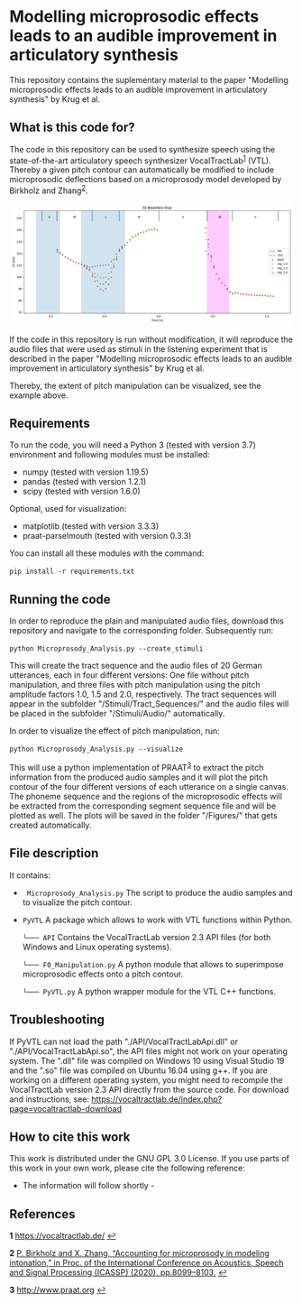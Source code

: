 # Modelling microprosodic effects leads to an audible improvement in articulatory synthesis
This repository contains the suplementary material to the paper "Modelling microprosodic effects leads to an audible improvement in articulatory synthesis" by Krug et al. 


## What is this code for?
The code in this repository can be used to synthesize speech using the state-of-the-art articulatory speech synthesizer VocalTractLab<sup id="a1">[1](#f1)</sup> (VTL). Thereby a given pitch contour can automatically be modified to include microprosodic deflections based on a microprosody model developed by Birkholz and Zhang<sup id="a2">[2](#f2)</sup>.

![Screenshot Target Optimizer 2.0](Examples/F0_02-Bewirken-final.png)

If the code in this repository is run without modification, it will reproduce the audio files that were used as stimuli in the listening experiment that is described in the paper "Modelling microprosodic effects leads to an audible improvement in articulatory synthesis" by Krug et al.

Thereby, the extent of pitch manipulation can be visualized, see the example above.


## Requirements
To run the code, you will need a Python 3 (tested with version 3.7) environment and following modules must be installed:
- numpy    (tested with version 1.19.5)
- pandas   (tested with version 1.2.1)
- scipy    (tested with version 1.6.0)

Optional, used for visualization:
- matplotlib        (tested with version 3.3.3)
- praat-parselmouth (tested with version 0.3.3)

You can install all these modules with the command:

``pip install -r requirements.txt``

## Running the code
In order to reproduce the plain and manipulated audio files, download this repository and navigate to the corresponding folder. Subsequently run:

``python Microprosody_Analysis.py --create_stimuli``

This will create the tract sequence and the audio files of 20 German utterances, each in four different versions: One file without pitch manipulation, and three files with pitch manipulation using the pitch amplitude factors 1.0, 1.5 and 2.0, respectively. The tract sequences will appear in the subfolder "/Stimuli/Tract_Sequences/" and the audio files will be placed in the subfolder "/Stimuli/Audio/" automatically.

In order to visualize the effect of pitch manipulation, run:

``python Microprosody_Analysis.py --visualize``

This will use a python implementation of PRAAT<sup id="a3">[3](#f3)</sup> to extract the pitch information from the produced audio samples and it will plot the pitch contour of the four different versions of each utterance on a single canvas. The phoneme sequence and the regions of the microprosodic effects will be extracted from the corresponding segment sequence file and will be plotted as well. The plots will be saved in the folder "/Figures/" that gets created automatically.


## File description

It contains:
- `` Microprosody_Analysis.py`` The script to produce the audio samples and to visualize the pitch contour.
- ```PyVTL``` A package which allows to work with VTL functions within Python.

  ```└─── API``` Contains the VocalTractLab version 2.3 API files (for both Windows and Linux operating systems).
  
  ```└─── F0_Manipulation.py``` A python module that allows to superimpose microprosodic effects onto a pitch contour.
  
  ```└─── PyVTL.py``` A python wrapper module for the VTL C++ functions.

## Troubleshooting

If PyVTL can not load the path "./API/VocalTractLabApi.dll" or "./API/VocalTractLabApi.so", the API files might not work on your operating system. The ".dll" file was compiled on Windows 10 using Visual Studio 19 and the ".so" file was compiled on Ubuntu 16.04 using g++. If you are working on a different operating system, you might need to recompile the VocalTractLab version 2.3 API directly from the source code. For download and instructions, see: https://vocaltractlab.de/index.php?page=vocaltractlab-download



## How to cite this work

This work is distributed under the GNU GPL 3.0 License. If you use parts of this work in your own work, please cite the following reference:

- The information will follow shortly -

## References
<b id="f1">1</b> https://vocaltractlab.de/ [↩](#a1)

<b id="f2">2</b> [P. Birkholz and X. Zhang, “Accounting for microprosody in modeling  intonation,”  in Proc. of the International Conference on Acoustics, Speech and Signal Processing (ICASSP) (2020), pp.8099–8103.](https://vocaltractlab.de/publications/birkholz-2020-icassp.pdf) [↩](#a2)

<b id="f3">3</b> http://www.praat.org [↩](#a3)
